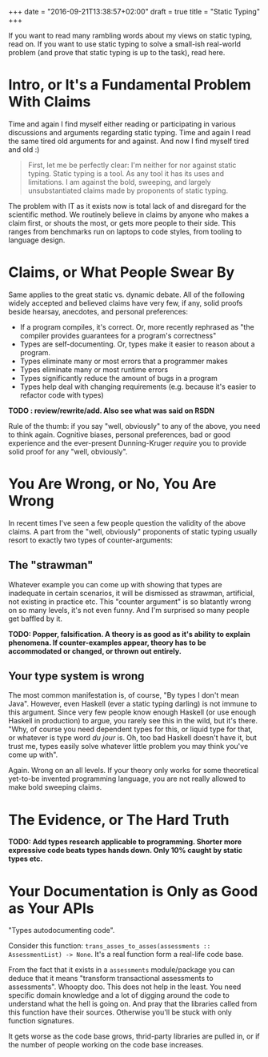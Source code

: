 +++
date = "2016-09-21T13:38:57+02:00"
draft = true
title = "Static Typing"
+++

If you want to read many rambling words about my views on static typing, read on.
If you want to use static typing to solve a small-ish real-world problem (and prove that static typing is up to the task), read here.

<!--more-->

# Intro, or It's a Fundamental Problem With Claims

Time and again I find myself either reading or participating in various discussions and arguments regarding static typing. Time and again I read the same tired old arguments for and against. And now I find myself tired and old :)

> First, let me be perfectly clear: I'm neither for nor against static typing. Static typing is a tool. As any tool it has its uses and limitations. I am against the bold, sweeping, and largely unsubstantiated claims made by proponents of static typing.

The problem with IT as it exists now is total lack of and disregard for the scientific method. We routinely believe in claims by anyone who makes a claim first, or shouts the most, or gets more people to their side. This ranges from benchmarks run on laptops to code styles, from tooling to language design.

# Claims, or What People Swear By

Same applies to the great static vs. dynamic debate. All of the following widely accepted and believed claims have very few, if any, solid proofs beside hearsay, anecdotes, and personal preferences:

- If a program compiles, it's correct. Or, more recently rephrased as "the compiler provides guarantees for a program's correctness"
- Types are self-documenting. Or, types make it easier to reason about a program.
- Types eliminate many or most errors that a programmer makes
- Types eliminate many or most runtime errors
- Types significantly reduce the amount of bugs in a program
- Types help deal with changing requirements (e.g. because it's easier to refactor code with types)

**TODO : review/rewrite/add. Also see what was said on RSDN**

Rule of the thumb: if you say "well, obviously" to any of the above, you need to think again. Cognitive biases, personal preferences, bad or good experience and the ever-present Dunning-Kruger *require* you to provide solid proof for any "well, obviously".

# You Are Wrong, or No, You Are Wrong

In recent times I've seen a few people question the validity of the above claims. A part from the "well, obviously" proponents of static typing usually resort to exactly two types of counter-arguments:

## The "strawman"

Whatever example you can come up with showing that types are inadequate in certain scenarios, it will be dismissed as strawman, artificial, not existing in practice etc. This "counter argument" is so blatantly wrong on so many levels, it's not even funny. And I'm surprised so many people get baffled by it.

**TODO: Popper, falsification. A theory is as good as it's ability to explain phenomena. If counter-examples appear, theory has to be accommodated or changed, or thrown out entirely.**

## Your type system is wrong

The most common manifestation is, of course, "By types I don't mean Java". However, even Haskell (ever a static typing  darling) is not immune to this argument. Since very few people know enough Haskell (or use enough Haskell in production) to argue, you rarely see this in the wild, but it's there. "Why, of course you need dependent types for this, or liquid type for that, or whatever is type word _du jour_ is. Oh, too bad Haskell doesn't have it, but trust me, types easily solve whatever little problem you may think you've come up with".

Again. Wrong on an all levels. If your theory only works for some theoretical yet-to-be invented programming language, you are not really allowed to make bold sweeping claims.

# The Evidence, or The Hard Truth

**TODO: Add types research applicable to programming. Shorter more expressive code beats types hands down. Only 10% caught by static types etc.**

# Your Documentation is Only as Good as Your APIs

"Types autodocumenting code".


Consider this function: `trans_asses_to_asses(assessments :: AssessmentList) -> None`. It's a real function form a real-life code base.

From the fact that it exists in a `assessments` module/package you can deduce that it means "transform transactional assessments to assessments". Whoopty doo. This does not help in the least. You need specific domain knowledge and a lot of digging around the code to understand what the hell is going on. And pray that the libraries called from this function have their sources. Otherwise you'll be stuck with only function signatures.


It gets worse as the code base grows, thrid-party libraries are pulled in, or if the number of people working on the code base increases.